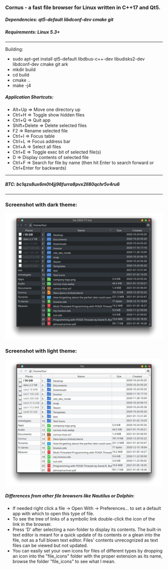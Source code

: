 ### Cornus - a fast file browser for Linux written in C++17 and Qt5.

##### Dependencies: qt5-default libdconf-dev cmake git
##### Requirements: Linux 5.3+
---
Building:
* sudo apt-get install qt5-default libdbus-c++-dev libudisks2-dev libdconf-dev cmake git ark
* mkdir build
* cd build
* cmake ..
* make -j4

##### Application Shortcuts:

* Alt+Up => Move one directory up
* Ctrl+H => Toggle show hidden files
* Ctrl+Q => Quit app
* Shift+Delete => Delete selected files
* F2 => Rename selected file
* Ctrl+I => Focus table
* Ctrl+L => Focus address bar
* Ctrl+A => Select all files
* Ctrl+E => Toggle exec bit of selected file(s)
* D => Display contents of selected file
* Ctrl+F => Search for file by name (then hit Enter to search forward or Ctrl+Enter for backwards)

---
##### BTC: bc1qzs8ux6m0t4jj98furra8pvx2ll80qchr5v4ru6

---
### Screenshot with dark theme:
![](resources/Screenshot_dark.webp)

### Screenshot with light theme:
![](resources/Screenshot_light.webp)


##### Differences from other file browsers like Nautilus or Dolphin:
* If needed right click a file -> Open With -> Preferences... to set a default app with which to open this type of file.
* To see the tree of links of a symbolic link double-click the icon of the link in the browser.
* Press 'D' after selecting a non-folder to display its contents. The built-in text editor is meant for a quick update of its contents or a glean into the file, not as a full blown text editor. Files' contents unrecognized as text files can be viewed but not updated.
*  You can easily set your own icons for files of different types by dropping an icon into the "file_icons" folder with the proper extension as its name, browse the folder "file_icons" to see what I mean.
